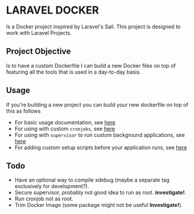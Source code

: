 # LARAVEL DOCKER

Is a Docker project inspired by Laravel's Sail. This project is designed to work with Laravel Projects.

## Project Objective
Is to have a custom Dockerfile I can build a new Docker files on top of featuring all the tools that is used in a day-to-day basis.
## Usage
If you're building a new project you can build your new dockerfile on top of this as follows

- For basic usage documentation, see [here](/docs/basic.md)
- For using with custom `cronjobs`, see [here](/docs/cron.md)
- For using with `supervisor` to run custom background applications, see [here](/docs/supervisor.md)
- For adding custom setup scripts before your application runs, see [here](/docs/setup.md)

## Todo
- Have an optional way to compile xdebug (maybe a separate tag exclusively for development?).
- Secure supervisor, probably not good idea to run as root. **investigate!**.
- Run cronjob not as root.
- Trim Docker Image (some package might not be useful **Investigate!**).